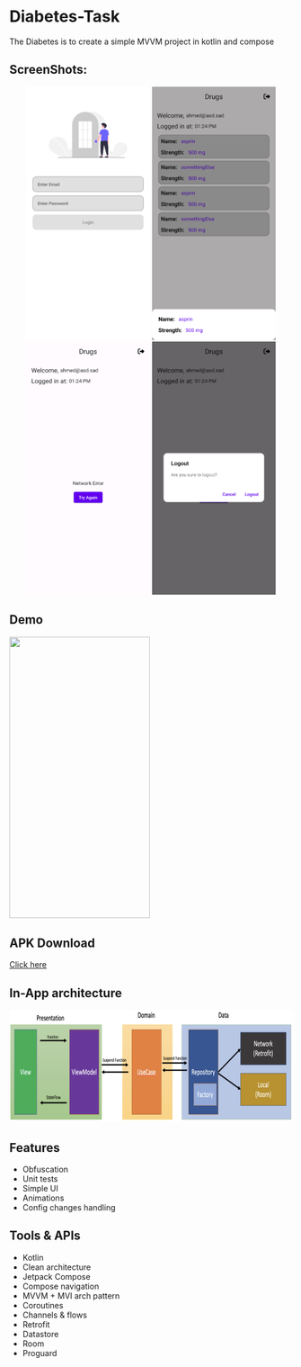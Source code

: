 # Diabetes-Task
The Diabetes is to create a simple MVVM project in kotlin and compose

## ScreenShots:
<p align="center">
  <img src="img/1.png" height="450" width="220">
  <img src="img/2.png" height="450" width="220">
  <img src="img/3.png" height="450" width="220">
  <img src="img/4.png" height="450" width="220">
</p>

## Demo
<p>
  <img src="img/demo.gif" height="500" width="250">
</p>


## APK Download
[Click here](https://drive.google.com/file/d/1zz20HCOX_UYV6tDOUNBQer_YyxUQtQ4P/view?usp=sharing)


## In-App architecture
<p>
  <img src="img/arch.png" height="200" width="900">
</p>


## Features
- Obfuscation
- Unit tests
- Simple UI
- Animations
- Config changes handling

## Tools & APIs
- Kotlin
- Clean architecture
- Jetpack Compose
- Compose navigation 
- MVVM + MVI arch pattern
- Coroutines
- Channels & flows
- Retrofit
- Datastore
- Room
- Proguard